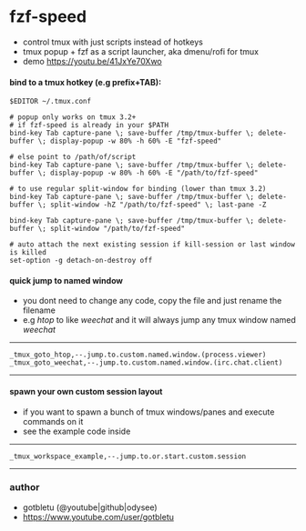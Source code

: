# fzf-speed
 
- control tmux with just scripts instead of hotkeys
- tmux popup + fzf as a script launcher, aka dmenu/rofi for tmux
- demo https://youtu.be/41JxYe70Xwo

#### bind to a tmux hotkey (e.g prefix+TAB):
    
    $EDITOR ~/.tmux.conf
    
    # popup only works on tmux 3.2+
    # if fzf-speed is already in your $PATH
    bind-key Tab capture-pane \; save-buffer /tmp/tmux-buffer \; delete-buffer \; display-popup -w 80% -h 60% -E "fzf-speed"
    
    # else point to /path/of/script
    bind-key Tab capture-pane \; save-buffer /tmp/tmux-buffer \; delete-buffer \; display-popup -w 80% -h 60% -E "/path/to/fzf-speed"
    
    # to use regular split-window for binding (lower than tmux 3.2)
    bind-key Tab capture-pane \; save-buffer /tmp/tmux-buffer \; delete-buffer \; split-window -hZ "/path/to/fzf-speed" \; last-pane -Z
    
    bind-key Tab capture-pane \; save-buffer /tmp/tmux-buffer \; delete-buffer \; split-window "/path/to/fzf-speed"
    
    # auto attach the next existing session if kill-session or last window is killed 
    set-option -g detach-on-destroy off
    

#### quick jump to named window
- you dont need to change any code, copy the file and just rename the filename
- e.g _htop_ to like _weechat_ and it will always jump any tmux window named _weechat_

----
    _tmux_goto_htop,--.jump.to.custom.named.window.(process.viewer)
    _tmux_goto_weechat,--.jump.to.custom.named.window.(irc.chat.client)
    
----

#### spawn your own custom session layout
- if you want to spawn a bunch of tmux windows/panes and execute commands on it
- see the example code inside

----
    _tmux_workspace_example,--.jump.to.or.start.custom.session

----

### author
- gotbletu (@youtube|github|odysee)
- https://www.youtube.com/user/gotbletu

